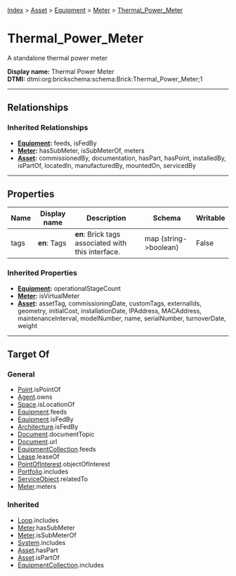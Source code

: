 [Index](../../../index.md) > [Asset](../../Asset.md) > [Equipment](../Equipment.md) > [Meter](Meter.md) > [Thermal_Power_Meter](#)
# Thermal_Power_Meter

A standalone thermal power meter


**Display name:** Thermal Power Meter<br />
**DTMI:** dtmi:org:brickschema:schema:Brick:Thermal_Power_Meter;1

---

## Relationships

### Inherited Relationships
* **[Equipment](../Equipment.md):** feeds, isFedBy
* **[Meter](Meter.md):** hasSubMeter, isSubMeterOf, meters
* **[Asset](../../Asset.md):** commissionedBy, documentation, hasPart, hasPoint, installedBy, isPartOf, locatedIn, manufacturedBy, mountedOn, servicedBy

---

## Properties

|Name|Display name|Description|Schema|Writable|
|-|-|-|-|-|
|tags|**en**: Tags|**en**: Brick tags associated with this interface.|map (string->boolean)|False|
### Inherited Properties
* **[Equipment](../Equipment.md):** operationalStageCount
* **[Meter](Meter.md):** isVirtualMeter
* **[Asset](../../Asset.md):** assetTag, commissioningDate, customTags, externalIds, geometry, initialCost, installationDate, IPAddress, MACAddress, maintenanceInterval, modelNumber, name, serialNumber, turnoverDate, weight

---

## Target Of
### General
* [Point](../../../Point/Point.md).isPointOf
* [Agent](../../../Agent/Agent.md).owns
* [Space](../../../Space/Space.md).isLocationOf
* [Equipment](../Equipment.md).feeds
* [Equipment](../Equipment.md).isFedBy
* [Architecture](../../../Space/Architecture/Architecture.md).isFedBy
* [Document](../../../Information/Document/Document.md).documentTopic
* [Document](../../../Information/Document/Document.md).url
* [EquipmentCollection](../../../Collection/Equipment-.md).feeds
* [Lease](../../../Event/Lease.md).leaseOf
* [PointOfInterest](../../../Information/PointOfInterest.md).objectOfInterest
* [Portfolio](../../../Collection/Portfolio.md).includes
* [ServiceObject](../../../Information/ServiceObject/ServiceObject.md).relatedTo
* [Meter](Meter.md).meters
### Inherited
* [Loop](../../../Collection/Loop/Loop.md).includes
* [Meter](Meter.md).hasSubMeter
* [Meter](Meter.md).isSubMeterOf
* [System](../../../Collection/System/System.md).includes
* [Asset](../../Asset.md).hasPart
* [Asset](../../Asset.md).isPartOf
* [EquipmentCollection](../../../Collection/Equipment-.md).includes
